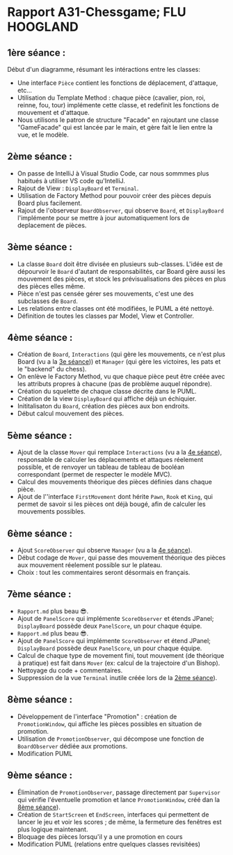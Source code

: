 # Rapport A31-Chessgame; FLU HOOGLAND

## 1ère séance :

Début d'un diagramme, résumant les intéractions entre les classes:

- Une interface `Pièce` contient les fonctions de déplacement, d'attaque, etc...
- Utilisation du Template Method : chaque pièce (cavalier, pion, roi, reinne, fou, tour) implémente cette classe, et redefinit les fonctions de mouvement et d'attaque.
- Nous utilisons le patron de structure "Facade" en rajoutant une classe "GameFacade" qui est lancée par le main, et gère fait le lien entre la vue, et le modèle.

## 2ème séance :

- On passe de IntelliJ à Visual Studio Code, car nous sommmes plus habitués à utiliser VS code qu'IntelliJ.
- Rajout de View : `DisplayBoard` et `Terminal`.
- Utilisation de Factory Method pour pouvoir créer des pièces depuis Board plus facilement.
- Rajout de l'observeur `BoardObserver`, qui observe `Board`, et `DisplayBoard` l'implémente pour se mettre à jour automatiquement lors de deplacement de pièces.

## 3ème séance :

- La classe `Board` doit être divisée en plusieurs sub-classes. L'idée est de dépourvoir le `Board` d'autant de responsabilités, car Board gère aussi les mouvement des pièces, et stock les prévisualisations des pièces en plus des pièces elles même.
- Pièce n'est pas censée gérer ses mouvements, c'est une des subclasses de `Board`.
- Les relations entre classes ont été modifiées, le PUML a été nettoyé.
- Définition de toutes les classes par Model, View et Controller.

## 4ème séance :

- Création de `Board`, `Interactions` (qui gère les mouvements, ce n'est plus Board (vu a la [3e séance](#3e-séance))) et `Manager` (qui gère les victoires, les pats et le "backend" du chess).
- On enlève le Factory Method, vu que chaque pièce peut être créée avec les attributs propres à chacune (pas de problème auquel répondre).
- Création du squelette de chaque classe décrite dans le PUML.
- Création de la view `DisplayBoard` qui affiche déjà un échiquier.
- Inititalisaton du `Board`, création des pièces aux bon endroits.
- Début calcul mouvement des pièces.

## 5ème séance :

- Ajout de la classe `Mover` qui remplace `Interactions` (vu a la [4e séance](#4e-séance)), responsable de calculer les déplacements et attaques réelement possible, et de renvoyer un tableau de tableau de booléan correspondant (permet de respecter le modèle MVC).
- Calcul des mouvements théorique des pièces définies dans chaque pièce.
- Ajout de l''interface `FirstMovement` dont hérite `Pawn`, `Rook` et `King`, qui permet de savoir si les pièces ont déjà bougé, afin de calculer les mouvements possibles.

## 6ème séance :

- Ajout `ScoreObserver` qui observe `Manager` (vu a la [4e séance](#4e-séance)).
- Début codage de `Mover`, qui passe des mouvement théorique des pièces aux mouvement réelement possible sur le plateau.
- Choix : tout les commentaires seront désormais en français.

## 7ème séance :

- `Rapport.md` plus beau 😎.
- Ajout de `PanelScore` qui implémente `ScoreObserver` et étends JPanel; `DisplayBoard` possède deux `PanelScore`, un pour chaque équipe.
- `Rapport.md` plus beau 😎.
- Ajout de `PanelScore` qui implémente `ScoreObserver` et étend JPanel; `DisplayBoard` possède deux `PanelScore`, un pour chaque équipe.
- Calcul de chaque type de movement fini, tout mouvement (de théorique à pratique) est fait dans `Mover` (ex: calcul de la trajectoire d'un Bishop).
- Nettoyage du code + commentaires.
- Suppression de la vue `Terminal` inutile créée lors de la [2ème séance](#2ème-séance)).

## 8ème séance :

- Développement de l'interface "Promotion" : création de `PromotionWindow`, qui affiche les pièces possibles en situation de promotion.
- Utilisation de `PromotionObserver`, qui décompose une fonction de `BoardObserver` dédiée aux promotions.
- Modification PUML

## 9ème séance :

- Élimination de `PromotionObserver`, passage directement par `Supervisor` qui vérifie l'éventuelle promotion et lance `PromotionWindow`, créé dan la [8ème séance](#8ème-séance)).
- Création de `StartScreen` et `EndScreen`, interfaces qui permettent de lancer le jeu et voir les scores ; de même, la fermeture des fenêtres est plus logique maintenant.
- Bloquage des pièces lorsqu'il y a une promotion en cours
- Modification PUML (relations entre quelques classes revisitées)
